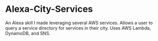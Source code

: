 # Alexa-City-Services
An Alexa skill I made leveraging several AWS services. Allows a user to query a service directory for services in their city. Uses AWS Lambda, DynamoDB, and SNS.
